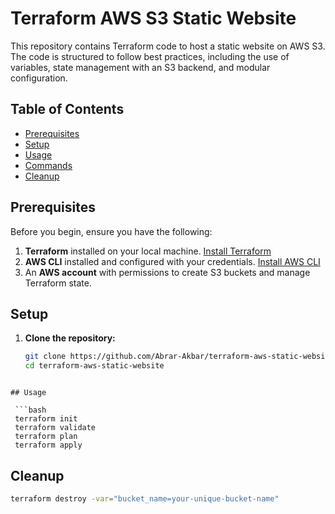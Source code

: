 # Terraform AWS S3 Static Website

This repository contains Terraform code to host a static website on AWS S3. The code is structured to follow best practices, including the use of variables, state management with an S3 backend, and modular configuration.

## Table of Contents
- [Prerequisites](#prerequisites)
- [Setup](#setup)
- [Usage](#usage)
- [Commands](#commands)
- [Cleanup](#cleanup)

## Prerequisites

Before you begin, ensure you have the following:

1. **Terraform** installed on your local machine. [Install Terraform](https://learn.hashicorp.com/tutorials/terraform/install-cli)
2. **AWS CLI** installed and configured with your credentials. [Install AWS CLI](https://docs.aws.amazon.com/cli/latest/userguide/install-cliv2.html)
3. An **AWS account** with permissions to create S3 buckets and manage Terraform state.

## Setup

1. **Clone the repository:**

   ```bash
   git clone https://github.com/Abrar-Akbar/terraform-aws-static-website.git
   cd terraform-aws-static-website
  ```

## Usage

   ```bash
   terraform init
   terraform validate
   terraform plan
   terraform apply
  ```
## Cleanup

   ```bash
   terraform destroy -var="bucket_name=your-unique-bucket-name"
 
  ```
